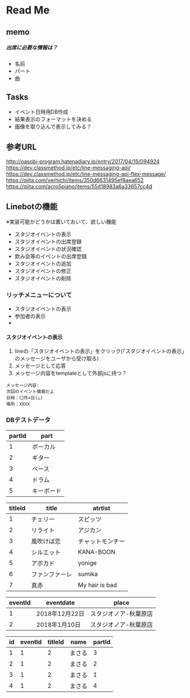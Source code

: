 # Read Me
## memo
##### 出席に必要な情報は？
 - 名前
 - パート
 - 曲

## Tasks
 - イベント日時用DB作成
 - 結果表示のフォーマットを決める
 - 画像を取り込んで表示してみる？

## 参考URL
http://oasobi-program.hatenadiary.jp/entry/2017/04/15/094924  
https://dev.classmethod.jp/etc/line-messaging-api/  
https://dev.classmethod.jp/etc/line-messaging-api-flex-message/  
https://qiita.com/verhichi/items/350d6631495ef8aea652  
https://qiita.com/acro5piano/items/55d18983a6a33657cc4d  

## Linebotの機能
※実装可能かどうかは置いておいて、欲しい機能
 - スタジオイベントの表示
 - スタジオイベントの出席登録
 - スタジオイベントの状況確認
 - 飲み会等のイベントの出席登録
 - スタジオイベントの追加
 - スタジオイベントの修正
 - スタジオイベントの削除

### リッチメニューについて
 - スタジオイベントの表示
 - 参加者の表示
 - 

#### スタジオイベントの表示
 1. lineの「スタジオイベントの表示」をクリック(「スタジオイベントの表示」のメッセージをユーザから受け取る)
 1. メッセージとして応答
 1. メッセージ内容をtemplateとして外部jsに持つ？
```
メッセージ内容:  
次回のイベント情報だよ
日時：〇月×日(△)  
場所：XXXX
```

### DBテストデータ
| partId | part |
----|---- 
| 1 | ボーカル |
| 2 | ギター |
| 3 | ベース |
| 4 | ドラム |
| 5 | キーボード |

|titleId|title|atrtist|
----|----|----
| 1 | チェリー | スピッツ
| 2 | リライト | アジカン
| 3 | 風吹けば恋 | チャットモンチー
| 4 | シルエット | KANA-BOON
| 5 | アボカド | yonige
| 6 | ファンファーレ | sumika
| 7 | 真赤 | My hair is bad

|eventId|eventdate|place|
----|----|----
| 1 | 2018年12月22日 | スタジオノア-秋葉原店|
| 2 | 2018年1月10日 | スタジオノア-秋葉原店|


|id|eventId|titleId|name|partId|
----|----|----|----|----
|1|1|2|まさる|3|
|2|1|2|まさる|2|
|3|1|2|まさる|1|
|4|1|2|まさる|4|

